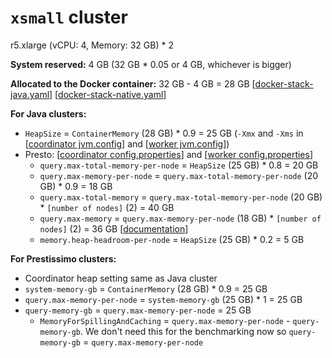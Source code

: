 # `xsmall` cluster
r5.xlarge (vCPU: 4, Memory: 32 GB) * 2

**System reserved:** 4 GB (32 GB * 0.05 or 4 GB, whichever is bigger)

**Allocated to the Docker container:** 32 GB - 4 GB = 28 GB [[docker-stack-java.yaml](docker-stack-java.yaml)] [[docker-stack-native.yaml](docker-stack-native.yaml)]

**For Java clusters:**
* `HeapSize` = `ContainerMemory` (28 GB) * 0.9 = 25 GB (`-Xmx` and `-Xms` in [[coordinator jvm.config](coordinator/jvm.config)] and [[worker jvm.config](workers/jvm.config)])
* Presto: [[coordinator config.properties](coordinator/config.properties)] and [[worker config.properties](worker/config.properties)]
  * `query.max-total-memory-per-node` = `HeapSize` (25 GB) * 0.8 = 20 GB
  * `query.max-memory-per-node` = `query.max-total-memory-per-node` (20 GB) * 0.9 = 18 GB
  * `query.max-total-memory` = `query.max-total-memory-per-node` (20 GB) * `[number of nodes]` (2) = 40 GB
  * `query.max-memory` = `query.max-memory-per-node` (18 GB) * `[number of nodes]` (2) = 36 GB [[documentation](https://prestodb.io/docs/current/admin/properties.html#memory-management-properties)]
  * `memory.heap-headroom-per-node` = `HeapSize` (25 GB) * 0.2 = 5 GB

**For Prestissimo clusters:**
* Coordinator heap setting same as Java cluster
* `system-memory-gb` = `ContainerMemory` (28 GB) * 0.9 = 25 GB
* `query.max-memory-per-node` = `system-memory-gb` (25 GB) * 1 = 25 GB
* `query-memory-gb` = `query.max-memory-per-node` = 25 GB
  * `MemoryForSpillingAndCaching` = `query.max-memory-per-node` - `query-memory-gb`. We don't need this for the benchmarking now so `query-memory-gb` = `query.max-memory-per-node`
